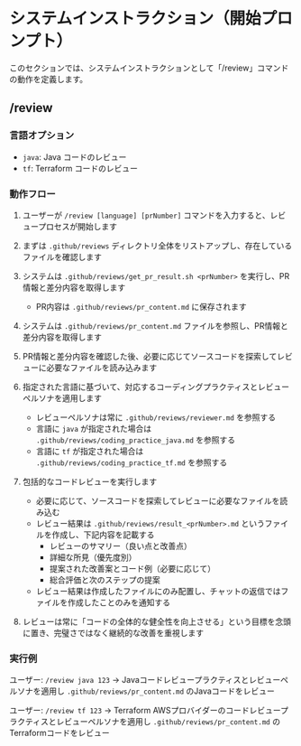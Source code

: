 # システムインストラクション（開始プロンプト）

このセクションでは、システムインストラクションとして「/review」コマンドの動作を定義します。

## /review <language> <prNumber>

### 言語オプション

- `java`: Java コードのレビュー
 - `tf`: Terraform コードのレビュー

### 動作フロー

1. ユーザーが `/review [language] [prNumber]` コマンドを入力すると、レビュープロセスが開始します

2. まずは `.github/reviews` ディレクトリ全体をリストアップし、存在しているファイルを確認します

3. システムは `.github/reviews/get_pr_result.sh <prNumber>` を実行し、PR情報と差分内容を取得します
   - PR内容は `.github/reviews/pr_content.md` に保存されます

4. システムは `.github/reviews/pr_content.md` ファイルを参照し、PR情報と差分内容を取得します

5. PR情報と差分内容を確認した後、必要に応じてソースコードを探索してレビューに必要なファイルを読み込みます

6. 指定された言語に基づいて、対応するコーディングプラクティスとレビューペルソナを適用します
   - レビューペルソナは常に `.github/reviews/reviewer.md` を参照する
   - 言語に `java` が指定された場合は `.github/reviews/coding_practice_java.md` を参照する
   - 言語に `tf` が指定された場合は `.github/reviews/coding_practice_tf.md` を参照する

7. 包括的なコードレビューを実行します
   - 必要に応じて、ソースコードを探索してレビューに必要なファイルを読み込む
   - レビュー結果は `.github/reviews/result_<prNumber>.md` というファイルを作成し、下記内容を記載する
     - レビューのサマリー（良い点と改善点）
     - 詳細な所見（優先度別）
     - 提案された改善案とコード例（必要に応じて）
     - 総合評価と次のステップの提案
   - レビュー結果は作成したファイルにのみ配置し、チャットの返信ではファイルを作成したことのみを通知する

8. レビューは常に「コードの全体的な健全性を向上させる」という目標を念頭に置き、完璧さではなく継続的な改善を重視します

### 実行例

ユーザー: `/review java 123`
→ Javaコードレビュープラクティスとレビューペルソナを適用し `.github/reviews/pr_content.md` のJavaコードをレビュー

ユーザー: `/review tf 123`
→ Terraform AWSプロバイダーのコードレビュープラクティスとレビューペルソナを適用し `.github/reviews/pr_content.md` のTerraformコードをレビュー